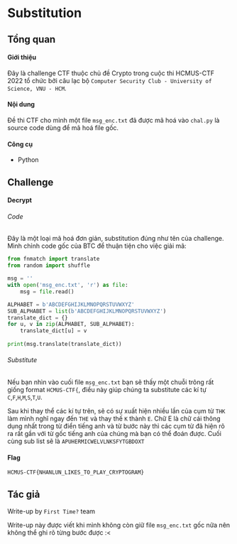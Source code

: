 # Substitution
## Tổng quan
#### Giới thiệu
Đây là challenge CTF thuộc chủ đề Crypto trong cuộc thi HCMUS-CTF 2022 tổ chức bởi câu lạc bộ `Computer Security Club - University of Science, VNU - HCM`.
#### Nội dung
Đề thi CTF cho mình một file `msg_enc.txt` đã được mã hoá vào `chal.py` là source code dùng để mã hoá file gốc.
#### Công cụ
- Python
## Challenge
#### Decrypt
###### Code
Đây là một loại mã hoá đơn giản, substitution đúng như tên của challenge. Mình chỉnh code gốc của BTC để thuận tiện cho việc giải mã:
```python
from fnmatch import translate
from random import shuffle

msg = ''
with open('msg_enc.txt', 'r') as file:
    msg = file.read()

ALPHABET = b'ABCDEFGHIJKLMNOPQRSTUVWXYZ'
SUB_ALPHABET = list(b'ABCDEFGHIJKLMNOPQRSTUVWXYZ')
translate_dict = {}
for u, v in zip(ALPHABET, SUB_ALPHABET):
    translate_dict[u] = v
    
print(msg.translate(translate_dict))
```
###### Substitute
Nếu bạn nhìn vào cuối file `msg_enc.txt` bạn sẽ thấy một chuỗi trông rất giống format `HCMUS-CTF{`, điều này giúp chúng ta substitute các kí tự `C`,`F`,`H`,`M`,`S`,`T`,`U`.

Sau khi thay thể các kí tự trên, sẽ có sự xuất hiện nhiều lần của cụm từ `THK` làm mình nghĩ ngay đến `THE` và thay thế `K` thành `E`. Chữ E là chữ cái thông dụng nhất trong từ điển tiếng anh và từ bước này thì các cụm từ đã hiện rõ ra rất gần với từ gốc tiếng anh của chúng mà bạn có thể đoán được.
Cuối cùng sub list sẽ là `APUHERMICWELVLNKSFYTGBDOXT`
#### Flag
```HCMUS-CTF{NHANLUN_LIKES_TO_PLAY_CRYPTOGRAM}```
## Tác giả
Write-up by `First Time?` team

Write-up này được viết khi mình không còn giữ file `msg_enc.txt` gốc nữa nên không thể ghi rõ từng bước được :<
